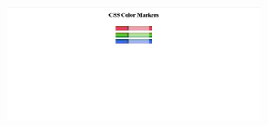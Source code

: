 ![CSS Color Markers](/03_Learn_CSS_colors_by_building_a_Set_of_Colored_Markers/images/color_markers_image.png)
